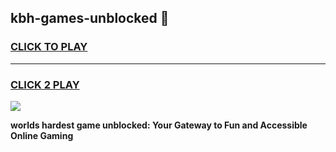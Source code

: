 
## kbh-games-unblocked 👋
<h3>
<a href="https://premium.freeplayer.one?title=kbh-games-unblocked&ref=14F">CLICK TO PLAY</a></h3>
<hr>

<h3>
<a href="https://premium.freeplayer.one?title=kbh-games-unblocked&ref=14F">CLICK 2 PLAY</a>
  
</h3>

<a href="https://premium.freeplayer.one?title=kbh-games-unblocked&ref=12F/"><img src="https://clearcache.store/games.png"></a>


**worlds hardest game unblocked: Your Gateway to Fun and Accessible Online Gaming**
